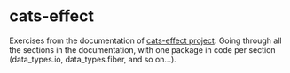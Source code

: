 # cats-effect
Exercises from the documentation of [cats-effect project](https://typelevel.org/cats-effect). Going through all the sections in the documentation, with one package in code per section (data_types.io, data_types.fiber, and so on...).
